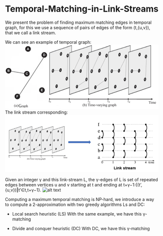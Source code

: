 # Temporal-Matching-in-Link-Streams

We present the problem of finding maximum matching edges in temporal graph, for this we use a sequence of pairs of edges of the form (t,{u,v}), that we call a link stream.

We can see an example of temporal graph:
![alt text](pngForReadme/graphTemporal.jpg)
The link stream corresponding:
![alt text](pngForReadme/GtoL.png)

Given an integer γ and this link-stream L, the γ-edges of L is set of repeated edges between vertices u and v starting at t and ending at t+γ−1:{(t’,{u,v})‖t’∈t,t+γ−1}.
![alt text](pngForReadme/gamma_edges.png)


Computing a maximum temporal matching is NP-hard, we introduce a way to compute a 2-approximation with two greedy algorithms Ls and DC:
* Local search heuristic (LS)
With the same example, we have this γ-matching

* Divide and conquer heuristic (DC)
With DC, we have this γ-matching